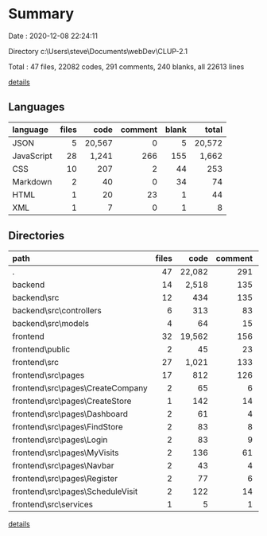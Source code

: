 # Summary

Date : 2020-12-08 22:24:11

Directory c:\Users\steve\Documents\webDev\CLUP-2.1

Total : 47 files,  22082 codes, 291 comments, 240 blanks, all 22613 lines

[details](details.md)

## Languages
| language | files | code | comment | blank | total |
| :--- | ---: | ---: | ---: | ---: | ---: |
| JSON | 5 | 20,567 | 0 | 5 | 20,572 |
| JavaScript | 28 | 1,241 | 266 | 155 | 1,662 |
| CSS | 10 | 207 | 2 | 44 | 253 |
| Markdown | 2 | 40 | 0 | 34 | 74 |
| HTML | 1 | 20 | 23 | 1 | 44 |
| XML | 1 | 7 | 0 | 1 | 8 |

## Directories
| path | files | code | comment | blank | total |
| :--- | ---: | ---: | ---: | ---: | ---: |
| . | 47 | 22,082 | 291 | 240 | 22,613 |
| backend | 14 | 2,518 | 135 | 76 | 2,729 |
| backend\src | 12 | 434 | 135 | 74 | 643 |
| backend\src\controllers | 6 | 313 | 83 | 39 | 435 |
| backend\src\models | 4 | 64 | 15 | 8 | 87 |
| frontend | 32 | 19,562 | 156 | 163 | 19,881 |
| frontend\public | 2 | 45 | 23 | 2 | 70 |
| frontend\src | 27 | 1,021 | 133 | 126 | 1,280 |
| frontend\src\pages | 17 | 812 | 126 | 87 | 1,025 |
| frontend\src\pages\CreateCompany | 2 | 65 | 6 | 5 | 76 |
| frontend\src\pages\CreateStore | 1 | 142 | 14 | 6 | 162 |
| frontend\src\pages\Dashboard | 2 | 61 | 4 | 7 | 72 |
| frontend\src\pages\FindStore | 2 | 83 | 8 | 11 | 102 |
| frontend\src\pages\Login | 2 | 83 | 9 | 6 | 98 |
| frontend\src\pages\MyVisits | 2 | 136 | 61 | 28 | 225 |
| frontend\src\pages\Navbar | 2 | 43 | 4 | 4 | 51 |
| frontend\src\pages\Register | 2 | 77 | 6 | 4 | 87 |
| frontend\src\pages\ScheduleVisit | 2 | 122 | 14 | 16 | 152 |
| frontend\src\services | 1 | 5 | 1 | 2 | 8 |

[details](details.md)